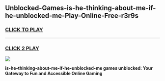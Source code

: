 
## Unblocked-Games-is-he-thinking-about-me-if-he-unblocked-me-Play-Online-Free-r3r9s
<h3>
<a href="https://premium76.site?title=is-he-thinking-about-me-if-he-unblocked-me&ref=26A">CLICK TO PLAY</a></h3>
<hr>

<h3>
<a href="https://premium76.site?title=is-he-thinking-about-me-if-he-unblocked-me&ref=26A">CLICK 2 PLAY</a>
  
</h3>

<a href="https://premium76.site?title=is-he-thinking-about-me-if-he-unblocked-me&ref=26A"><img src="https://clearcache.store/games.png"></a>


**is-he-thinking-about-me-if-he-unblocked-me games unblocked: Your Gateway to Fun and Accessible Online Gaming**
